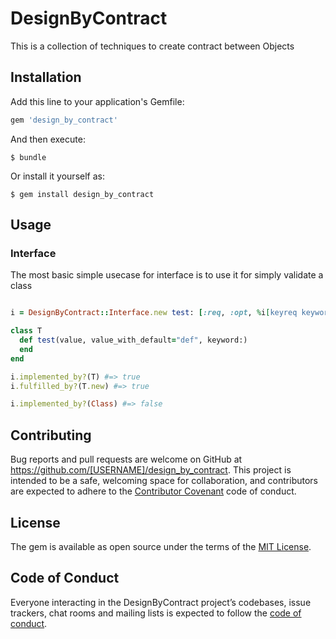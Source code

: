 # DesignByContract

This is a collection of techniques to create contract between Objects

## Installation

Add this line to your application's Gemfile:

```ruby
gem 'design_by_contract'
```

And then execute:

    $ bundle

Or install it yourself as:

    $ gem install design_by_contract

## Usage

### Interface

The most basic simple usecase for interface is to use it for simply validate a class

```ruby

i = DesignByContract::Interface.new test: [:req, :opt, %i[keyreq keyword] ]

class T
  def test(value, value_with_default="def", keyword:)
  end
end

i.implemented_by?(T) #=> true
i.fulfilled_by?(T.new) #=> true

i.implemented_by?(Class) #=> false

```
## Contributing

Bug reports and pull requests are welcome on GitHub at https://github.com/[USERNAME]/design_by_contract. This project is intended to be a safe, welcoming space for collaboration, and contributors are expected to adhere to the [Contributor Covenant](http://contributor-covenant.org) code of conduct.

## License

The gem is available as open source under the terms of the [MIT License](http://opensource.org/licenses/MIT).

## Code of Conduct

Everyone interacting in the DesignByContract project’s codebases, issue trackers, chat rooms and mailing lists is expected to follow the [code of conduct](https://github.com/[USERNAME]/design_by_contract/blob/master/CODE_OF_CONDUCT.md).
